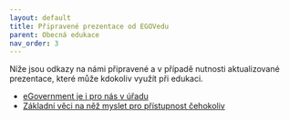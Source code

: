 ```yaml
---
layout: default
title: Připravené prezentace od EGOVedu
parent: Obecná edukace
nav_order: 3
---
```


Níže jsou odkazy na námi připravené a v případě nutnosti aktualizované prezentace, které může kdokoliv využít při edukaci.

- [eGovernment je i pro nás v úřadu](eg-je-i-pro-nas-v-uradu)
- [Základní věci na něž myslet pro přístupnost čehokoliv](a11y-nacomyslet)